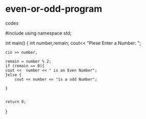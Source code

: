 # even-or-odd-program 
codes


#include <iostream>
using namespace std;

int main()
{
    int number,remain;
    cout<< "Plese Enter a Number: ";

    cin >> number,
    
    remain = number % 2;
    if (remain == 0){
    cout <<  number << " is an Even Number";
    }else {
        cout << number << "is a odd Number";
        
    }
    
    
    return 0;
}
